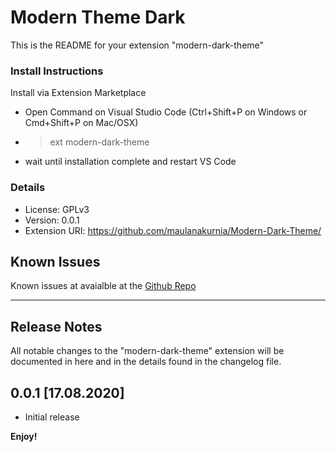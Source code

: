 # Modern Theme Dark
This is the README for your extension "modern-dark-theme"

### Install Instructions

Install via Extension Marketplace

- Open Command on Visual Studio Code (Ctrl+Shift+P on Windows or Cmd+Shift+P on Mac/OSX)
- > ext modern-dark-theme
- wait until installation complete and restart VS Code

### Details

-   License: GPLv3
-   Version: 0.0.1
-   Extension URI: https://github.com/maulanakurnia/Modern-Dark-Theme/

## Known Issues

Known issues at avaialble at the [Github Repo](https://github.com/maulanakurnia/Modern-Dark-Theme/issues)

-----------------------------------------------------------------------------------------------------------

## Release Notes

All notable changes to the "modern-dark-theme" extension will be documented in here and in the details found in the changelog file.

## 0.0.1 [17.08.2020]

- Initial release

**Enjoy!**